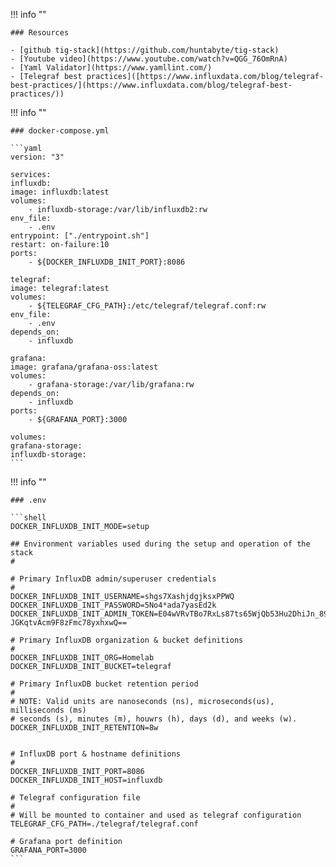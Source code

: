 !!! info ""

    ### Resources

    - [github tig-stack](https://github.com/huntabyte/tig-stack)
    - [Youtube video](https://www.youtube.com/watch?v=QGG_76OmRnA)
    - [Yaml Validator](https://www.yamllint.com/)
    - [Telegraf best practices]([https://www.influxdata.com/blog/telegraf-best-practices/](https://www.influxdata.com/blog/telegraf-best-practices/))


!!! info ""

    ### docker-compose.yml

    ```yaml
    version: "3"

    services:
    influxdb:
    image: influxdb:latest
    volumes:
        - influxdb-storage:/var/lib/influxdb2:rw
    env_file:
        - .env
    entrypoint: ["./entrypoint.sh"]
    restart: on-failure:10
    ports:
        - ${DOCKER_INFLUXDB_INIT_PORT}:8086

    telegraf:
    image: telegraf:latest
    volumes:
        - ${TELEGRAF_CFG_PATH}:/etc/telegraf/telegraf.conf:rw
    env_file:
        - .env
    depends_on:
        - influxdb

    grafana:
    image: grafana/grafana-oss:latest
    volumes:
        - grafana-storage:/var/lib/grafana:rw
    depends_on:
        - influxdb
    ports:
        - ${GRAFANA_PORT}:3000

    volumes:
    grafana-storage:
    influxdb-storage:
    ```


!!! info ""

    ### .env

    ```shell
    DOCKER_INFLUXDB_INIT_MODE=setup

    ## Environment variables used during the setup and operation of the stack
    #

    # Primary InfluxDB admin/superuser credentials
    #
    DOCKER_INFLUXDB_INIT_USERNAME=shgs7XashjdgjksxPPWQ
    DOCKER_INFLUXDB_INIT_PASSWORD=5No4*ada7yasEd2k
    DOCKER_INFLUXDB_INIT_ADMIN_TOKEN=E04wVRvTBo7RxLs87ts65WjQb53Hu2DhiJn_89MqKWbnXNrKhNs78shdsWyG6QyS-JGKqtvAcm9F8zFmc78yxhxwQ==

    # Primary InfluxDB organization & bucket definitions
    #
    DOCKER_INFLUXDB_INIT_ORG=Homelab
    DOCKER_INFLUXDB_INIT_BUCKET=telegraf

    # Primary InfluxDB bucket retention period
    #
    # NOTE: Valid units are nanoseconds (ns), microseconds(us), milliseconds (ms)
    # seconds (s), minutes (m), houwrs (h), days (d), and weeks (w).
    DOCKER_INFLUXDB_INIT_RETENTION=8w


    # InfluxDB port & hostname definitions
    #
    DOCKER_INFLUXDB_INIT_PORT=8086
    DOCKER_INFLUXDB_INIT_HOST=influxdb

    # Telegraf configuration file
    #
    # Will be mounted to container and used as telegraf configuration
    TELEGRAF_CFG_PATH=./telegraf/telegraf.conf

    # Grafana port definition
    GRAFANA_PORT=3000
    ```
